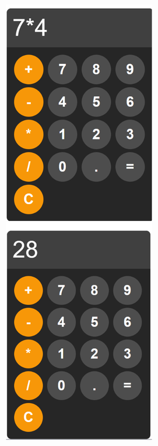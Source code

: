 <img src="images/screenshot.png" alt="Screenshot" width="400">
<img src="images/cals.png" alt="Screenshot" width="400">
